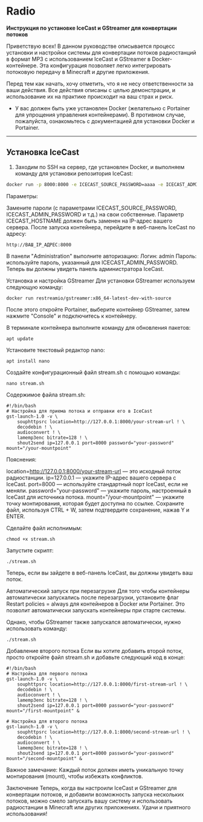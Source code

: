 # Radio
**Инструкция по установке IceCast и GStreamer для конвертации потоков**

Приветствую всех! В данном руководстве описывается процесс установки и настройки системы для конвертации потоков радиостанций в формат MP3 с использованием IceCast и GStreamer в Docker-контейнере. Эта конфигурация позволяет легко интегрировать потоковую передачу в Minecraft и другие приложения.

Перед тем как начать, хочу отметить, что я не несу ответственности за ваши действия. Все действия описаны с целью демонстрации, и использование их на практике происходит на ваш страх и риск.

- У вас должен быть уже установлен Docker (желательно с Portainer для упрощения управления контейнерами). В противном случае, пожалуйста, ознакомьтесь с документацией для установки Docker и Portainer.

---

## Установка IceCast

1. Заходим по SSH на сервер, где установлен Docker, и выполняем команду для установки репозитория IceCast:

```bash
docker run -p 8000:8000 -e ICECAST_SOURCE_PASSWORD=aaaa -e ICECAST_ADMIN_PASSWORD=bbbb -e ICECAST_PASSWORD=cccc -e ICECAST_RELAY_PASSWORD=dddd -e ICECAST_HOSTNAME=noise.example.com moul/icecast
```
Параметры:

Замените пароли (с параметрами ICECAST_SOURCE_PASSWORD, ICECAST_ADMIN_PASSWORD и т.д.) на свои собственные.
Параметр ICECAST_HOSTNAME должен быть заменен на IP-адрес вашего сервера.
После запуска контейнера, перейдите в веб-панель IceCast по адресу:
```
http://ВАШ_IP_АДРЕС:8000
```
В панели "Administration" выполните авторизацию:
Логин: admin
Пароль: используйте пароль, указанный для ICECAST_ADMIN_PASSWORD.
Теперь вы должны увидеть панель администратора IceCast.

Установка и настройка GStreamer
Для установки GStreamer используем следующую команду:
```
docker run restreamio/gstreamer:x86_64-latest-dev-with-source
```
После этого откройте Portainer, выберите контейнер GStreamer, затем нажмите "Console" и подключитесь к контейнеру.

В терминале контейнера выполните команду для обновления пакетов:

```
apt update
```
Установите текстовый редактор nano:
```
apt install nano
```
Создайте конфигурационный файл stream.sh с помощью команды:
```
nano stream.sh
```
Содержимое файла stream.sh:

```
#!/bin/bash
# Настройка для приема потока и отправки его в IceCast
gst-launch-1.0 -v \
    souphttpsrc location=http://127.0.0.1:8000/your-stream-url ! \
    decodebin ! \
    audioconvert ! \
    lamemp3enc bitrate=128 ! \
    shout2send ip=127.0.0.1 port=8000 password="your-password" mount="/your-mountpoint"
```
Пояснения:

location=http://127.0.0.1:8000/your-stream-url — это исходный поток радиостанции.
ip=127.0.0.1 — укажите IP-адрес вашего сервера с IceCast.
port=8000 — используйте стандартный порт IceCast, если не меняли.
password="your-password" — укажите пароль, настроенный в IceCast для источника потока.
mount="/your-mountpoint" — укажите точку монтирования, которая будет доступна по ссылке.
Сохраните файл, используя CTRL + W, затем подтвердите сохранение, нажав Y и ENTER.

Сделайте файл исполнимым:

```
chmod +x stream.sh
```
Запустите скрипт:
```
./stream.sh
```
Теперь, если вы зайдете в веб-панель IceCast, вы должны увидеть ваш поток.

Автоматический запуск при перезагрузке
Для того чтобы контейнеры автоматически запускались после перезагрузки, установите флаг Restart policies = always для контейнеров в Docker или Portainer. Это позволит автоматически запускать контейнеры при старте системы.

Однако, чтобы GStreamer также запускался автоматически, нужно использовать команду:

```
./stream.sh
```

Добавление второго потока
Если вы хотите добавить второй поток, просто откройте файл stream.sh и добавьте следующий код в конце:

```
#!/bin/bash
# Настройка для первого потока
gst-launch-1.0 -v \
    souphttpsrc location=http://127.0.0.1:8000/first-stream-url ! \
    decodebin ! \
    audioconvert ! \
    lamemp3enc bitrate=128 ! \
    shout2send ip=127.0.0.1 port=8000 password="your-password" mount="/first-mountpoint" &

# Настройка для второго потока
gst-launch-1.0 -v \
    souphttpsrc location=http://127.0.0.1:8000/second-stream-url ! \
    decodebin ! \
    audioconvert ! \
    lamemp3enc bitrate=128 ! \
    shout2send ip=127.0.0.1 port=8000 password="your-password" mount="/second-mountpoint" &
```
Важное замечание: Каждый поток должен иметь уникальную точку монтирования (mount), чтобы избежать конфликтов.

Заключение
Теперь, когда вы настроили IceCast и GStreamer для конвертации потоков, и добавили возможность запуска нескольких потоков, можно смело запускать вашу систему и использовать радиостанции в Minecraft или других приложениях. Удачи и приятного использования!
